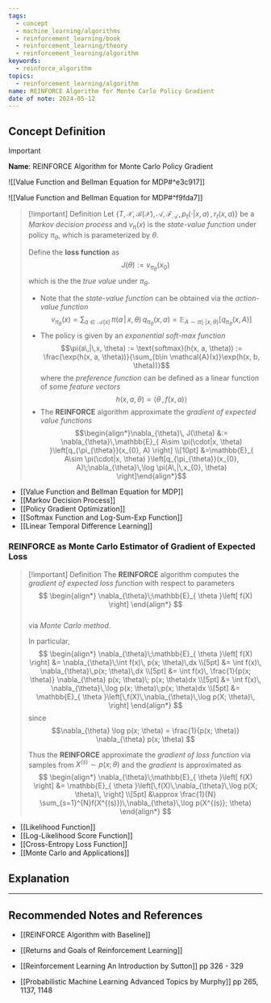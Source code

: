 ```yaml
---
tags:
  - concept
  - machine_learning/algorithms
  - reinforcement_learning/book
  - reinforcement_learning/theory
  - reinforcement_learning/algorithm
keywords:
  - reinforce_algorithm
topics:
  - reinforcement_learning/algorithm
name: REINFORCE Algorithm for Monte Carlo Policy Gradient
date of note: 2024-05-12
---
```


## Concept Definition

>[!important]
>**Name**: REINFORCE Algorithm for Monte Carlo Policy Gradient

![[Value Function and Bellman Equation for MDP#^e3c917]]

![[Value Function and Bellman Equation for MDP#^f9fda7]]

>[!important] Definition
>Let  $\{T, \mathcal{X}, \mathcal{B}(\mathcal{X}), \mathcal{A}, \mathscr{F}_{\mathcal{A}}\,,\, p_{t}(\cdot|x, a)\,,\, r_{t}(x, a)\}$ be a *Markov decision process* and $v_{\pi}(x)$ is the *state-value function* under policy $\pi_{\theta}$, which is parameterized by $\theta$.
>
>Define the **loss function** as $$J(\theta) := v_{\pi_{\theta}}(x_{0})$$ which is the the *true value* under $\pi_{\theta}$.
>- Note that the *state-value function* can be obtained via the *action-value function* $$v_{\pi_{\theta}}(x) = \sum_{a\in \mathcal{A}(x)}\,\pi(a\,|\,x, \theta)\,q_{\pi_{\theta}}(x, a) =  \mathbb{E}_{ A\sim \pi(\cdot|x, \theta) }\left[q_{\pi_{\theta}}(x, A)  \right]$$
>- The policy is given by an *exponential soft-max function* $$\pi(a\,|\,x, \theta) := \text{softmax}(h(x, a, \theta)) := \frac{\exp(h(x, a, \theta))}{\sum_{b\in \mathcal{A}(x)}\exp(h(x, b, \theta))}$$ where the *preference function* can be defined as a linear function of some *feature vectors* $$h(x, a, \theta) = \left\langle  \theta\,,\,f(x, a)    \right\rangle$$
>- The **REINFORCE** algorithm approximate the *gradient of expected value functions* $$\begin{align*}\nabla_{\theta}\, J(\theta) &:= \nabla_{\theta}\,\mathbb{E}_{ A\sim \pi(\cdot|x, \theta) }\left[q_{\pi_{\theta}}(x_{0}, A)  \right] \\[10pt] &=\mathbb{E}_{ A\sim \pi(\cdot|x, \theta) }\left[q_{\pi_{\theta}}(x_{0}, A)\;\nabla_{\theta}\,\log \pi(A\,|\,x_{0}, \theta) \right]\end{align*}$$
>  

- [[Value Function and Bellman Equation for MDP]]
- [[Markov Decision Process]]
- [[Policy Gradient Optimization]]
- [[Softmax Function and Log-Sum-Exp Function]]
- [[Linear Temporal Difference Learning]]

### REINFORCE as Monte Carlo Estimator of Gradient of Expected Loss

>[!important] Definition
>The **REINFORCE** algorithm computes the *gradient of expected loss function* with respect to parameters 
>$$
>\begin{align*}
>\nabla_{\theta}\;\mathbb{E}_{ \theta }\left[  f(X) \right]
>\end{align*}
>$$  
>via *Monte Carlo method*. 
>
>In particular, 
>$$
>\begin{align*}
>\nabla_{\theta}\;\mathbb{E}_{ \theta }\left[  f(X) \right] &= \nabla_{\theta}\;\int f(x)\, p(x; \theta)\,dx \\[5pt]
>&= \int f(x)\, \nabla_{\theta}\,p(x; \theta)\,dx \\[5pt]
>&= \int f(x)\, \frac{1}{p(x; \theta)} \nabla_{\theta} p(x; \theta)\; p(x; \theta)dx \\[5pt]
>&= \int f(x)\, \nabla_{\theta}\,\log p(x; \theta)\;p(x; \theta)dx \\[5pt]
>&= \mathbb{E}_{ \theta }\left[\,f(X)\,\nabla_{\theta}\,\log p(X; \theta)\, \right]
>\end{align*}
>$$
>since $$\nabla_{\theta} \log p(x; \theta) = \frac{1}{p(x; \theta)} \nabla_{\theta} p(x; \theta) $$
>
>Thus the **REINFORCE** approximate the *gradient of loss function* via samples from $X^{(s)} \sim p(x;\theta)$ and the *gradient* is approximated as
>$$
>\begin{align*}
>\nabla_{\theta}\;\mathbb{E}_{ \theta }\left[  f(X) \right] &=  \mathbb{E}_{ \theta }\left[\,f(X)\,\nabla_{\theta}\,\log p(X; \theta)\, \right] \\[5pt]
>&\approx \frac{1}{N} \sum_{s=1}^{N}f(X^{(s)})\,\nabla_{\theta}\,\log p(X^{(s)}; \theta)
>\end{align*}
>$$

- [[Likelihood Function]]
- [[Log-Likelihood Score Function]]
- [[Cross-Entropy Loss Function]]
- [[Monte Carlo and Applications]]




## Explanation





-----------
##  Recommended Notes and References


- [[REINFORCE Algorithm with Baseline]]
- [[Returns and Goals of Reinforcement Learning]]


- [[Reinforcement Learning An Introduction by Sutton]] pp 326 - 329
- [[Probabilistic Machine Learning Advanced Topics by Murphy]] pp 265, 1137, 1148
